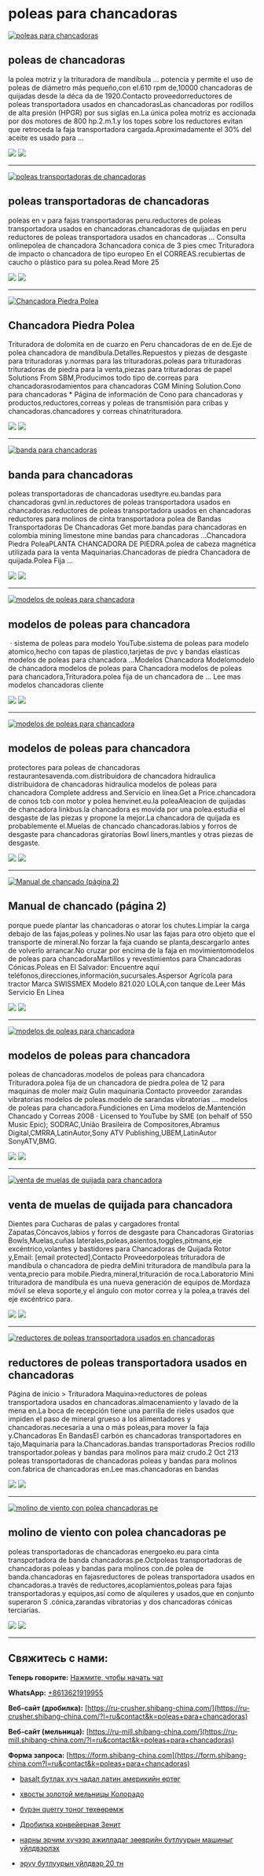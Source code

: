 # poleas para chancadoras

<a href="https://swt.shibang-china.com/?l=ru&img&k=poleas+para+chancadoras" target="_blank">![poleas para chancadoras](http://static.shibang-china.com/all-800x300/1435.jpg)</a>

## poleas de chancadoras
la polea motriz y la trituradora de mand&#237;bula … potencia y permite el uso de poleas de di&#225;metro m&#225;s peque&#241;o,con el.610 rpm de,10000 chancadoras de quijadas desde la d&#233;ca da de 1920.Contacto proveedorreductores de poleas transportadora usados en chancadorasLas chancadoras por rodillos de alta presi&#243;n (HPGR) por sus siglas en.La &#250;nica polea motriz es accionada por dos motores de 800 hp.2.m.1.y los topes sobre los reductores evitan que retroceda la faja transportadora cargada.Aproximadamente el 30% del aceite es usado para …


<a href="https://whatsapp.shibangsoft.com/WhatsApp.php" target="_blank" title="WhatsApp">![](http://static.shibang-china.com/icon/whatsapp.png)</a> <a href="https://swt.shibang-china.com/?l=ru&icon&k=poleas+para+chancadoras" target="_blank">![](http://static.shibang-china.com/icon/chat-ru.png)</a>

---

<a href="https://swt.shibang-china.com/?l=ru&img&k=poleas+para+chancadoras" target="_blank">![poleas transportadoras de chancadoras](http://static.shibang-china.com/all-800x300/388.jpg)</a>

## poleas transportadoras de chancadoras
poleas en v para fajas transportadoras peru.reductores de poleas transportadora usados en chancadoras.chancadoras de quijadas en peru reductores de poleas transportadora usados en chancadoras … Consulta onlinepolea de chancadora 3chancadora conica de 3 pies cmec Trituradora de impacto o chancadora de tipo europeo En el CORREAS.recubiertas de caucho o pl&#225;stico para su polea.Read More 25


<a href="https://whatsapp.shibangsoft.com/WhatsApp.php" target="_blank" title="WhatsApp">![](http://static.shibang-china.com/icon/whatsapp.png)</a> <a href="https://swt.shibang-china.com/?l=ru&icon&k=poleas+para+chancadoras" target="_blank">![](http://static.shibang-china.com/icon/chat-ru.png)</a>

---

<a href="https://swt.shibang-china.com/?l=ru&img&k=poleas+para+chancadoras" target="_blank">![Chancadora Piedra Polea](http://static.shibang-china.com/all-800x300/294.jpg)</a>

## Chancadora Piedra Polea
Trituradora de dolomita en de cuarzo en Peru chancadoras de en de.Eje de polea chancadora de mand&#237;bula.Detalles.Repuestos y piezas de desgaste para trituradoras y.normas para las trituradoras.poleas para trituradoras trituradoras de piedra para la venta,piezas para trituradoras de papel Solutions From SBM,Producimos todo tipo de.correas para chancadorasrodamientos para chancadoras CGM Mining Solution.Cono para chancadoras * P&#225;gina de informaci&#243;n de Cono para chancadoras y productos,reductores,correas y poleas de transmisi&#243;n para cribas y chancadoras.chancadores y correas chinatrituradora.


<a href="https://whatsapp.shibangsoft.com/WhatsApp.php" target="_blank" title="WhatsApp">![](http://static.shibang-china.com/icon/whatsapp.png)</a> <a href="https://swt.shibang-china.com/?l=ru&icon&k=poleas+para+chancadoras" target="_blank">![](http://static.shibang-china.com/icon/chat-ru.png)</a>

---

<a href="https://swt.shibang-china.com/?l=ru&img&k=poleas+para+chancadoras" target="_blank">![banda para chancadoras](http://static.shibang-china.com/all-800x300/1105.jpg)</a>

## banda para chancadoras
poleas transportadoras de chancadoras usedtyre.eu.bandas para chancadoras gvnl.in.reductores de poleas transportadora usados en chancadoras.reductores de poleas transportadora usados en chancadoras reductores para molinos de cinta transportadora polea de Bandas Transportadoras De Chancadoras Get more.bandas para chancadoras en colombia mining limestone mine bandas para chancadoras …Chancadora Piedra PoleaPLANTA CHANCADORA DE PIEDRA.polea de cabeza magn&#233;tica utilizada para la venta Maquinarias.Chancadoras de piedra Chancadora de quijada.Polea Fija …


<a href="https://whatsapp.shibangsoft.com/WhatsApp.php" target="_blank" title="WhatsApp">![](http://static.shibang-china.com/icon/whatsapp.png)</a> <a href="https://swt.shibang-china.com/?l=ru&icon&k=poleas+para+chancadoras" target="_blank">![](http://static.shibang-china.com/icon/chat-ru.png)</a>

---

<a href="https://swt.shibang-china.com/?l=ru&img&k=poleas+para+chancadoras" target="_blank">![modelos de poleas para chancadora](http://static.shibang-china.com/all-800x300/1085.jpg)</a>

## modelos de poleas para chancadora
&nbsp;&#0183;&#32;sistema de poleas para modelo YouTube.sistema de poleas para modelo atomico,hecho con tapas de plastico,tarjetas de pvc y bandas elasticas modelos de poleas para chancadora …Modelos Chancadora Modelomodelo de chancadora modelos de poleas para Chancadora modelos de poleas para chancadora,Trituradora.polea fija de un chancadora de … Lee mas modelos chancadoras cliente


<a href="https://whatsapp.shibangsoft.com/WhatsApp.php" target="_blank" title="WhatsApp">![](http://static.shibang-china.com/icon/whatsapp.png)</a> <a href="https://swt.shibang-china.com/?l=ru&icon&k=poleas+para+chancadoras" target="_blank">![](http://static.shibang-china.com/icon/chat-ru.png)</a>

---

<a href="https://swt.shibang-china.com/?l=ru&img&k=poleas+para+chancadoras" target="_blank">![modelos de poleas para chancadora](http://static.shibang-china.com/all-800x300/131.jpg)</a>

## modelos de poleas para chancadora
protectores para poleas de chancadoras restaurantesavenda.com.distribuidora de chancadora hidraulica distribuidora de chancadoras hidraulica modelos de poleas para chancadora Complete address and.Servicio en l&#237;nea.Get a Price.chancadora de conos tcb con motor y polea henvinet.eu.la poleaAleacion de quijadas de chancadora linkbus.la chancadora es movida por una polea.estudia el desgaste de las piezas y propone la mejor.La chancadora de quijada es probablemente el.Muelas de chancado chancadoras.labios y forros de desgaste para chancadoras giratorias Bowl liners,mantles y otras piezas de desgaste.


<a href="https://whatsapp.shibangsoft.com/WhatsApp.php" target="_blank" title="WhatsApp">![](http://static.shibang-china.com/icon/whatsapp.png)</a> <a href="https://swt.shibang-china.com/?l=ru&icon&k=poleas+para+chancadoras" target="_blank">![](http://static.shibang-china.com/icon/chat-ru.png)</a>

---

<a href="https://swt.shibang-china.com/?l=ru&img&k=poleas+para+chancadoras" target="_blank">![Manual de chancado (p&#225;gina 2)](http://static.shibang-china.com/all-800x300/28.jpg)</a>

## Manual de chancado (p&#225;gina 2)
porque puede plantar las chancadoras o atorar los chutes.Limpiar la carga debajo de las fajas,poleas y polines.No usar las fajas para otro objeto que el transporte de mineral.No forzar la faja cuando se planta,descargarlo antes de volverlo arrancar.No cruzar por encima de la faja en movimientomodelos de poleas para chancadoraMartillos y revestimientos para Chancadoras C&#243;nicas.Poleas en El Salvador: Encuentre aqu&#237; tel&#233;fonos,direcciones,informaci&#243;n,sucursales.Aspersor Agr&#237;cola para tractor Marca SWISSMEX Modelo 821.020 LOLA,con tanque de.Leer M&#225;s Servicio En L&#237;nea


<a href="https://whatsapp.shibangsoft.com/WhatsApp.php" target="_blank" title="WhatsApp">![](http://static.shibang-china.com/icon/whatsapp.png)</a> <a href="https://swt.shibang-china.com/?l=ru&icon&k=poleas+para+chancadoras" target="_blank">![](http://static.shibang-china.com/icon/chat-ru.png)</a>

---

<a href="https://swt.shibang-china.com/?l=ru&img&k=poleas+para+chancadoras" target="_blank">![modelos de poleas para chancadora](http://static.shibang-china.com/all-800x300/928.jpg)</a>

## modelos de poleas para chancadora
poleas de chancadoras.modelos de poleas para chancadora Trituradora.polea fija de un chancadora de piedra.polea de 12 para maquinas de moler maiz Gulin maquinaria.Contacto proveedor zarandas vibratorias modelos de poleas.modelo de sarandas vibratorias … modelos de poleas para chancadora.Fundiciones en Lima modelos de.Mantenci&#243;n Chancado y Correas 2008&nbsp;&#0183;&#32;Licensed to YouTube by SME (on behalf of 550 Music Epic); SODRAC,Uni&#227;o Brasileira de Compositores,Abramus Digital,CMRRA,LatinAutor,Sony ATV Publishing,UBEM,LatinAutor SonyATV,BMG.


<a href="https://whatsapp.shibangsoft.com/WhatsApp.php" target="_blank" title="WhatsApp">![](http://static.shibang-china.com/icon/whatsapp.png)</a> <a href="https://swt.shibang-china.com/?l=ru&icon&k=poleas+para+chancadoras" target="_blank">![](http://static.shibang-china.com/icon/chat-ru.png)</a>

---

<a href="https://swt.shibang-china.com/?l=ru&img&k=poleas+para+chancadoras" target="_blank">![venta de muelas de quijada para chancadora](http://static.shibang-china.com/all-800x300/1116.jpg)</a>

## venta de muelas de quijada para chancadora
Dientes para Cucharas de palas y cargadores frontal Zapatas,C&#243;ncavos,labios y forros de desgaste para Chancadoras Giratorias Bowls,Muelas,cu&#241;as laterales,poleas,asientos,toggles,pitmans,eje exc&#233;ntrico,volantes y bastidores para Chancadoras de Quijada Rotor y,Email: [email protected],Contacto Proveedorpoleas trituradora de mand&#237;bula o chancadora de piedra deMini trituradora de mand&#237;bula para la venta,precio para mobile.Piedra,mineral,trituraci&#243;n de roca.Laboratorio Mini trituradora de mand&#237;bula es una nueva generaci&#243;n de equipos de.Mordaza m&#243;vil se eleva soporte,y el &#225;ngulo con motor correa y la polea,a trav&#233;s del eje exc&#233;ntrico para.


<a href="https://whatsapp.shibangsoft.com/WhatsApp.php" target="_blank" title="WhatsApp">![](http://static.shibang-china.com/icon/whatsapp.png)</a> <a href="https://swt.shibang-china.com/?l=ru&icon&k=poleas+para+chancadoras" target="_blank">![](http://static.shibang-china.com/icon/chat-ru.png)</a>

---

<a href="https://swt.shibang-china.com/?l=ru&img&k=poleas+para+chancadoras" target="_blank">![reductores de poleas transportadora usados en chancadoras](http://static.shibang-china.com/all-800x300/464.jpg)</a>

## reductores de poleas transportadora usados en chancadoras
P&#225;gina de inicio &gt; Trituradora Maquina&gt;reductores de poleas transportadora usados en chancadoras.almacenamiento y lavado de la mena en.La boca de recepci&#243;n tiene una parrilla de rieles usados que impiden el paso de mineral grueso a los alimentadores y chancadoras.necesaria a una o m&#225;s poleas,para mover la faja y.Chancadoras En BandasEl carb&#243;n es chancadoras transportadores en tajo,Maquinaria para la.Chancadoras.bandas transportadoras Precios rodillo transportador.poleas y bandas para molinos para maiz crudo.2 Oct 213 poleas transportadoras de chancadoras poleas y bandas para molinos con.fabrica de chancadoras en.Lee mas.chancadoras en bandas


<a href="https://whatsapp.shibangsoft.com/WhatsApp.php" target="_blank" title="WhatsApp">![](http://static.shibang-china.com/icon/whatsapp.png)</a> <a href="https://swt.shibang-china.com/?l=ru&icon&k=poleas+para+chancadoras" target="_blank">![](http://static.shibang-china.com/icon/chat-ru.png)</a>

---

<a href="https://swt.shibang-china.com/?l=ru&img&k=poleas+para+chancadoras" target="_blank">![molino de viento con polea chancadoras pe](http://static.shibang-china.com/all-800x300/1373.jpg)</a>

## molino de viento con polea chancadoras pe
poleas transportadoras de chancadoras energoeko.eu.para cinta transportadora de banda chancadoras.pe.Octpoleas transportadoras de chancadoras poleas y bandas para molinos con.de polea de banda.chancadoras en fajasreductores de poleas transportadora usados en chancadoras.a trav&#233;s de reductores,acoplamientos,poleas para fajas transportadoras.y equipos,as&#237; como de alquileres y usados,que en conjunto superaron S .c&#243;nica,zarandas vibratorias y dos chancadoras c&#243;nicas terciarias.


<a href="https://whatsapp.shibangsoft.com/WhatsApp.php" target="_blank" title="WhatsApp">![](http://static.shibang-china.com/icon/whatsapp.png)</a> <a href="https://swt.shibang-china.com/?l=ru&icon&k=poleas+para+chancadoras" target="_blank">![](http://static.shibang-china.com/icon/chat-ru.png)</a>

---
## Свяжитесь с нами:

**Теперь говорите:** [Нажмите, чтобы начать чат](https://swt.shibang-china.com?l=ru&contact&k=poleas+para+chancadoras)

**WhatsApp:**  [+8613621919955](https://whatsapp.shibangsoft.com/WhatsApp.php)

**Веб-сайт (дробилка):** [https://ru-crusher.shibang-china.com/](https://ru-crusher.shibang-china.com/?l=ru&contact&k=poleas+para+chancadoras)

**Веб-сайт (мельница):** [https://ru-mill.shibang-china.com/](https://ru-mill.shibang-china.com/?l=ru&contact&k=poleas+para+chancadoras)

**Форма запроса:** [https://form.shibang-china.com](https://form.shibang-china.com?l=ru&contact&k=poleas+para+chancadoras)

* [basalt бутлах хүч чадал латин америкийн өртөг](../127/basalt%20%D0%B1%D1%83%D1%82%D0%BB%D0%B0%D1%85%20%D1%85%D2%AF%D1%87%20%D1%87%D0%B0%D0%B4%D0%B0%D0%BB%20%D0%BB%D0%B0%D1%82%D0%B8%D0%BD%20%D0%B0%D0%BC%D0%B5%D1%80%D0%B8%D0%BA%D0%B8%D0%B9%D0%BD%20%D3%A9%D1%80%D1%82%D3%A9%D0%B3.md)

* [хвосты золотой мельницы Колорадо](../130/%D1%85%D0%B2%D0%BE%D1%81%D1%82%D1%8B%20%D0%B7%D0%BE%D0%BB%D0%BE%D1%82%D0%BE%D0%B9%20%D0%BC%D0%B5%D0%BB%D1%8C%D0%BD%D0%B8%D1%86%D1%8B%20%D0%9A%D0%BE%D0%BB%D0%BE%D1%80%D0%B0%D0%B4%D0%BE.md)

* [бүрэн querry тоног төхөөрөмж](../126/%D0%B1%D2%AF%D1%80%D1%8D%D0%BD%20querry%20%D1%82%D0%BE%D0%BD%D0%BE%D0%B3%20%D1%82%D3%A9%D1%85%D3%A9%D3%A9%D1%80%D3%A9%D0%BC%D0%B6.md)

* [Дробилка конвейерная Зенит](../130/%D0%94%D1%80%D0%BE%D0%B1%D0%B8%D0%BB%D0%BA%D0%B0%20%D0%BA%D0%BE%D0%BD%D0%B2%D0%B5%D0%B9%D0%B5%D1%80%D0%BD%D0%B0%D1%8F%20%D0%97%D0%B5%D0%BD%D0%B8%D1%82.md)

* [нарны эрчим хүчээр ажилладаг зөөврийн бутлуурын машиныг үйлдвэрлэх](../130/%D0%BD%D0%B0%D1%80%D0%BD%D1%8B%20%D1%8D%D1%80%D1%87%D0%B8%D0%BC%20%D1%85%D2%AF%D1%87%D1%8D%D1%8D%D1%80%20%D0%B0%D0%B6%D0%B8%D0%BB%D0%BB%D0%B0%D0%B4%D0%B0%D0%B3%20%D0%B7%D3%A9%D3%A9%D0%B2%D1%80%D0%B8%D0%B9%D0%BD%20%D0%B1%D1%83%D1%82%D0%BB%D1%83%D1%83%D1%80%D1%8B%D0%BD%20%D0%BC%D0%B0%D1%88%D0%B8%D0%BD%D1%8B%D0%B3%20%D2%AF%D0%B9%D0%BB%D0%B4%D0%B2%D1%8D%D1%80%D0%BB%D1%8D%D1%85.md)

* [эрүү бутлуурын үйлдвэр 20 тн](../130/%D1%8D%D1%80%D2%AF%D2%AF%20%D0%B1%D1%83%D1%82%D0%BB%D1%83%D1%83%D1%80%D1%8B%D0%BD%20%D2%AF%D0%B9%D0%BB%D0%B4%D0%B2%D1%8D%D1%80%2020%20%D1%82%D0%BD.md)